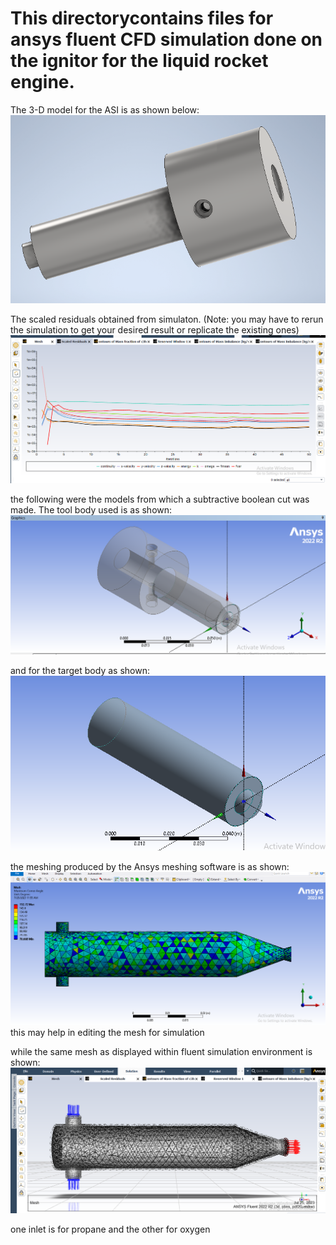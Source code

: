 # This directorycontains files for ansys fluent CFD simulation done on the ignitor for the liquid rocket engine.

The 3-D model for the ASI is as shown below:
![alt text](./Assets/ASI-3d.PNG)

The scaled residuals obtained from simulaton. (Note: you may have to rerun the simulation to get your desired result or replicate the existing ones)
![alt text](./Assets/ignitor%20scaled%20residuals.png)

the following were the models from which a subtractive boolean cut was made. The tool body used is as shown:
![alt text](./Assets/asi%20tool%20body.png)

and for the target body as shown:
![alt text](./Assets/target%20body.png)

the meshing produced by the Ansys meshing software is as shown:
![alt text](./Assets/meshing.png)
this may help in editing the mesh for simulation

while the same mesh as displayed within fluent simulation environment is shown:
![alt text](./Assets/Screenshot%202023-07-25%20112536.png)

one inlet is for propane and the other for oxygen
